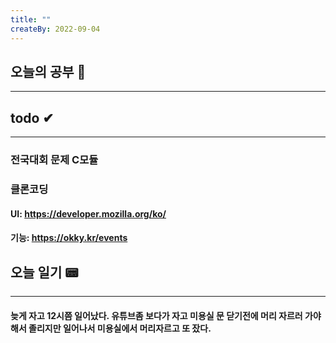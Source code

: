```yaml
---
title: ""
createBy: 2022-09-04
---
```

## 오늘의 공부 🎉
---
### 

## todo ✔
---
### 전국대회 문제 C모듈 
### 클론코딩
#### UI: https://developer.mozilla.org/ko/
#### 기능: https://okky.kr/events

## 오늘 일기 📟
---
#### 늦게 자고 12시쯤 일어났다. 유튜브좀 보다가 자고 미용실 문 닫기전에 머리 자르러 가야해서 졸리지만 일어나서 미용실에서 머리자르고 또 잤다.